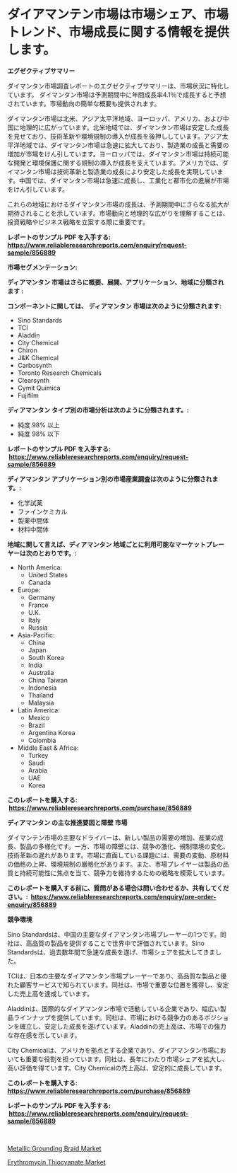 <p><h1>ダイアマンテン市場は市場シェア、市場トレンド、市場成長に関する情報を提供します。</h1></p><p><strong>エグゼクティブサマリー</strong></p>
<p><p>ダイマンタン市場調査レポートのエグゼクティブサマリーは、市場状況に特化しています。 ダイマンタン市場は予測期間中に年間成長率4.1％で成長すると予想されています。市場動向の簡単な概要も提供されます。</p><p>ダイマンタン市場は北米、アジア太平洋地域、ヨーロッパ、アメリカ、および中国に地理的に広がっています。北米地域では、ダイマンタン市場は安定した成長を見せており、技術革新や環境規制の導入が成長を後押ししています。アジア太平洋地域では、ダイマンタン市場は急速に拡大しており、製造業の成長と需要の増加が市場をけん引しています。ヨーロッパでは、ダイマンタン市場は持続可能な開発と環境保護に関する規制の導入が成長を支えています。アメリカでは、ダイマンタン市場は技術革新と製造業の成長により安定した成長を実現しています。中国では、ダイマンタン市場は急速に成長し、工業化と都市化の進展が市場をけん引しています。</p><p>これらの地域におけるダイマンタン市場の成長は、予測期間中にさらなる拡大が期待されることを示しています。市場動向と地理的な広がりを理解することは、投資戦略やビジネス戦略を立案する際に重要です。</p></p>
<p><strong>レポートのサンプル PDF を入手する: <a href="https://www.reliableresearchreports.com/enquiry/request-sample/856889">https://www.reliableresearchreports.com/enquiry/request-sample/856889</a></strong></p>
<p><strong>市場セグメンテーション:</strong></p>
<p><strong> ディアマンタン 市場はさらに概要、展開、アプリケーション、地域に分類されます :</strong></p>
<p><strong>コンポーネントに関しては、 ディアマンタン 市場は次のように分類されます: &nbsp;</strong></p>
<p><ul><li>Sino Standards</li><li>TCI</li><li>Aladdin</li><li>City Chemical</li><li>Chiron</li><li>J&K Chemical</li><li>Carbosynth</li><li>Toronto Research Chemicals</li><li>Clearsynth</li><li>Cymit Quimica</li><li>Fujifilm</li></ul></p>
<p><strong> ディアマンタン タイプ別の市場分析は次のように分類されます。:</strong></p>
<p><ul><li>純度 98% 以上</li><li>純度 98% 以下</li></ul></p>
<p><strong>レポートのサンプル PDF を入手する: &nbsp;<a href="https://www.reliableresearchreports.com/enquiry/request-sample/856889">https://www.reliableresearchreports.com/enquiry/request-sample/856889</a></strong></p>
<p><strong> ディアマンタン アプリケーション別の市場産業調査は次のように分類されます。:</strong></p>
<p><ul><li>化学試薬</li><li>ファインケミカル</li><li>製薬中間体</li><li>材料中間体</li></ul></p>
<p><strong>地域に関して言えば、ディアマンタン 地域ごとに利用可能なマーケットプレーヤーは次のとおりです。:</strong></p>
<p><ul>
    <li>
        North America:
        <ul>
            <li>United States</li>
            <li>Canada</li>
        </ul>
    </li>
    <li>
        Europe:
        <ul>
            <li>Germany</li>
            <li>France</li>
            <li>U.K.</li>
            <li>Italy</li>
            <li>Russia</li>
        </ul>
    </li>
    <li>
        Asia-Pacific:
        <ul>
            <li>China</li>
            <li>Japan</li>
            <li>South Korea</li>
            <li>India</li>
            <li>Australia</li>
            <li>China Taiwan</li>
            <li>Indonesia</li>
            <li>Thailand</li>
            <li>Malaysia</li>
        </ul>
    </li>
    <li>
        Latin America:
        <ul>
            <li>Mexico</li>
            <li>Brazil</li>
            <li>Argentina Korea</li>
            <li>Colombia</li>
        </ul>
    </li>
    <li>
        Middle East & Africa:
        <ul>
            <li>Turkey</li>
            <li>Saudi</li>
            <li>Arabia</li>
            <li>UAE</li>
            <li>Korea</li>
        </ul>
    </li>
    </ul></p>
<p><strong>このレポートを購入する: &nbsp;<a href="https://www.reliableresearchreports.com/purchase/856889">https://www.reliableresearchreports.com/purchase/856889</a></strong></p>
<p><strong>ディアマンタン の主な推進要因と障壁 市場</strong></p>
<p><p>ダイマンテン市場の主要なドライバーは、新しい製品の需要の増加、産業の成長、製品の多様化です。一方、市場の障壁には、競争の激化、規制環境の変化、技術革新の遅れがあります。市場に直面している課題には、需要の変動、原材料の価格の上昇、環境規制の厳格化があります。また、市場プレイヤーは製品の品質と持続可能性に焦点を当て、競争力を維持するための戦略を模索しています。</p></p>
<p><strong>このレポートを購入する前に、質問がある場合は問い合わせるか、共有してください。:&nbsp; <a href="https://www.reliableresearchreports.com/enquiry/pre-order-enquiry/856889">https://www.reliableresearchreports.com/enquiry/pre-order-enquiry/856889</a></strong></p>
<p><strong>競争環境</strong></p>
<p><p>Sino Standardsは、中国の主要なダイアマンタン市場プレーヤーの1つです。同社は、高品質の製品を提供することで世界中で評価されています。Sino Standardsは、過去数年間で急速な成長を遂げ、市場シェアを拡大してきました。</p><p>TCIは、日本の主要なダイアマンタン市場プレーヤーであり、高品質な製品と優れた顧客サービスで知られています。同社は、市場で重要な位置を獲得し、安定した売上高を達成しています。</p><p>Aladdinは、国際的なダイアマンタン市場で活動している企業であり、幅広い製品ラインナップを提供しています。同社は、市場における競争力のあるポジションを確立し、安定した成長を遂げています。Aladdinの売上高は、市場での強力な存在感を示しています。</p><p>City Chemicalは、アメリカを拠点とする企業であり、ダイアマンタン市場においても重要な役割を担っています。同社は、長年にわたり市場シェアを拡大し、高い評価を得ています。City Chemicalの売上高は、安定的に成長しています。</p></p>
<p><strong>このレポートを購入する: &nbsp; <a href="https://www.reliableresearchreports.com/purchase/856889">https://www.reliableresearchreports.com/purchase/856889</a></strong></p>
<p><strong>レポートのサンプル PDF を入手する: &nbsp;<a href="https://www.reliableresearchreports.com/enquiry/request-sample/856889">https://www.reliableresearchreports.com/enquiry/request-sample/856889</a></strong><strong></strong></p>
<p>&nbsp;</p>
<p><p><a href="https://github.com/santosh758595/Market-Research-Report-List-4/blob/main/metallic-grounding-braid-market.md">Metallic Grounding Braid Market</a></p><p><a href="https://crocus-run-b5a.notion.site/Erythromycin-Thiocyanate-Market-Size-Focuses-on-Market-Dynamics-In-Depth-Analysis-and-Future-Projec-0e92e553d0cc4111ad0f36a16b06a5b3">Erythromycin Thiocyanate Market</a></p></p>